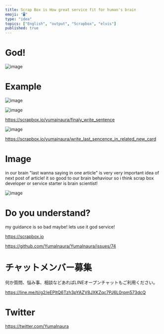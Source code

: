 ```yaml
---
title: Scrap Box is How great service fit for human's brain
emoji: "🖥"
type: "idea"
topics: ["English", "output", "Scrapbox", "elvis"]
published: true
---
```


# God!

![image](https://user-images.githubusercontent.com/13635059/50553426-d3b0bf80-0ce9-11e9-9e6a-deaa3b579714.png)

# Example

![image](https://user-images.githubusercontent.com/13635059/50553438-fd69e680-0ce9-11e9-9d05-60ab15e08f0c.png)

![image](https://user-images.githubusercontent.com/13635059/50553441-18d4f180-0cea-11e9-9318-05d3f008b9d5.png)

https://scrapbox.io/yumainaura/finaly_write_sentence

![image](https://user-images.githubusercontent.com/13635059/50553452-4457dc00-0cea-11e9-8703-4d496c06e2e8.png)

https://scrapbox.io/yumainaura/write_last_sencence_in_related_new_card

# Image

in our brain "last wanna saying in one article" is very very important idea of next post of article!
it so good to our brain behaviour 
so i think scrap box developer or service starter is brain scientist!

![image](https://user-images.githubusercontent.com/13635059/50553427-db706400-0ce9-11e9-8151-d42ae4899656.png)

# Do you understand?

my guidance is so bad maybe!
lets use it god service!

https://scrapbox.io


https://github.com/YumaInaura/YumaInaura/issues/74








<!-- Update From Qiita API -->

# チャットメンバー募集


何か質問、悩み事、相談などあればLINEオープンチャットもご利用ください。

https://line.me/ti/g2/eEPltQ6Tzh3pYAZV8JXKZqc7PJ6L0rpm573dcQ





# Twitter


https://twitter.com/YumaInaura


<!-- Update From Qiita API -->


